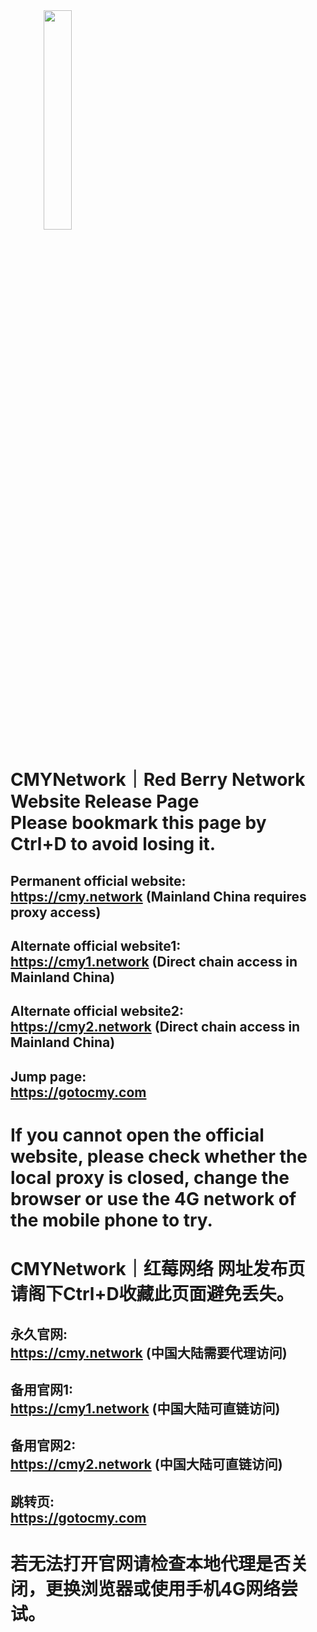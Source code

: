 <img src="https://github.com/caomeicloud/url/blob/master/logo-shu.068cf5f9.png" width="30%" height="30%" style="text-align:center;">

# CMYNetwork｜Red Berry Network Website Release Page<br>Please bookmark this page by Ctrl+D to avoid losing it.

## Permanent official website: <br>https://cmy.network (Mainland China requires proxy access)

## Alternate official website1: <br>https://cmy1.network (Direct chain access in Mainland China)
## Alternate official website2: <br>https://cmy2.network (Direct chain access in Mainland China)

## Jump page: <br>https://gotocmy.com


# If you cannot open the official website, please check whether the local proxy is closed, change the browser or use the 4G network of the mobile phone to try.



# CMYNetwork｜红莓网络 网址发布页<br>请阁下Ctrl+D收藏此页面避免丢失。

## 永久官网: <br>https://cmy.network (中国大陆需要代理访问)

## 备用官网1: <br>https://cmy1.network (中国大陆可直链访问)
## 备用官网2: <br>https://cmy2.network (中国大陆可直链访问)

## 跳转页: <br>https://gotocmy.com


# 若无法打开官网请检查本地代理是否关闭，更换浏览器或使用手机4G网络尝试。
